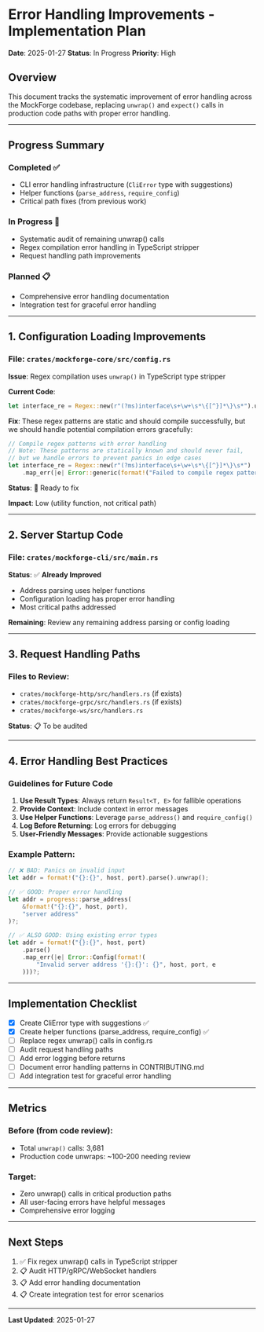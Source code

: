 # Error Handling Improvements - Implementation Plan

**Date**: 2025-01-27
**Status**: In Progress
**Priority**: High

## Overview

This document tracks the systematic improvement of error handling across the MockForge codebase, replacing `unwrap()` and `expect()` calls in production code paths with proper error handling.

---

## Progress Summary

### Completed ✅
- CLI error handling infrastructure (`CliError` type with suggestions)
- Helper functions (`parse_address`, `require_config`)
- Critical path fixes (from previous work)

### In Progress 🔄
- Systematic audit of remaining unwrap() calls
- Regex compilation error handling in TypeScript stripper
- Request handling path improvements

### Planned 📋
- Comprehensive error handling documentation
- Integration test for graceful error handling

---

## 1. Configuration Loading Improvements

### File: `crates/mockforge-core/src/config.rs`

**Issue**: Regex compilation uses `unwrap()` in TypeScript type stripper

**Current Code**:
```rust
let interface_re = Regex::new(r"(?ms)interface\s+\w+\s*\{[^}]*\}\s*").unwrap();
```

**Fix**: These regex patterns are static and should compile successfully, but we should handle potential compilation errors gracefully:

```rust
// Compile regex patterns with error handling
// Note: These patterns are statically known and should never fail,
// but we handle errors to prevent panics in edge cases
let interface_re = Regex::new(r"(?ms)interface\s+\w+\s*\{[^}]*\}\s*")
    .map_err(|e| Error::generic(format!("Failed to compile regex pattern: {}", e)))?;
```

**Status**: 🔄 Ready to fix

**Impact**: Low (utility function, not critical path)

---

## 2. Server Startup Code

### File: `crates/mockforge-cli/src/main.rs`

**Status**: ✅ **Already Improved**
- Address parsing uses helper functions
- Configuration loading has proper error handling
- Most critical paths addressed

**Remaining**: Review any remaining address parsing or config loading

---

## 3. Request Handling Paths

### Files to Review:
- `crates/mockforge-http/src/handlers.rs` (if exists)
- `crates/mockforge-grpc/src/handlers.rs` (if exists)
- `crates/mockforge-ws/src/handlers.rs`

**Status**: 📋 To be audited

---

## 4. Error Handling Best Practices

### Guidelines for Future Code

1. **Use Result Types**: Always return `Result<T, E>` for fallible operations
2. **Provide Context**: Include context in error messages
3. **Use Helper Functions**: Leverage `parse_address()` and `require_config()`
4. **Log Before Returning**: Log errors for debugging
5. **User-Friendly Messages**: Provide actionable suggestions

### Example Pattern:

```rust
// ❌ BAD: Panics on invalid input
let addr = format!("{}:{}", host, port).parse().unwrap();

// ✅ GOOD: Proper error handling
let addr = progress::parse_address(
    &format!("{}:{}", host, port),
    "server address"
)?;

// ✅ ALSO GOOD: Using existing error types
let addr = format!("{}:{}", host, port)
    .parse()
    .map_err(|e| Error::Config(format!(
        "Invalid server address '{}:{}': {}", host, port, e
    )))?;
```

---

## Implementation Checklist

- [x] Create CliError type with suggestions ✅
- [x] Create helper functions (parse_address, require_config) ✅
- [ ] Replace regex unwrap() calls in config.rs
- [ ] Audit request handling paths
- [ ] Add error logging before returns
- [ ] Document error handling patterns in CONTRIBUTING.md
- [ ] Add integration test for graceful error handling

---

## Metrics

### Before (from code review):
- Total `unwrap()` calls: 3,681
- Production code unwraps: ~100-200 needing review

### Target:
- Zero unwrap() calls in critical production paths
- All user-facing errors have helpful messages
- Comprehensive error logging

---

## Next Steps

1. ✅ Fix regex unwrap() calls in TypeScript stripper
2. 📋 Audit HTTP/gRPC/WebSocket handlers
3. 📋 Add error handling documentation
4. 📋 Create integration test for error scenarios

---

**Last Updated**: 2025-01-27

